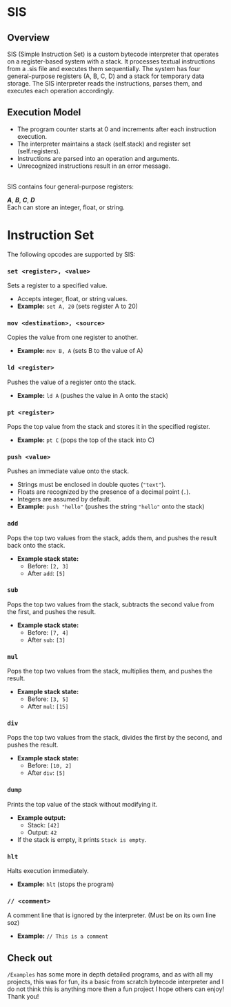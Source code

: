 # SIS

## Overview


SIS (Simple Instruction Set) is a custom bytecode interpreter that operates on a register-based system with a stack. It processes textual instructions from a .sis file and executes them sequentially. The system has four general-purpose registers (A, B, C, D) and a stack for temporary data storage. The SIS interpreter reads the instructions, parses them, and executes each operation accordingly.

## Execution Model
<ul>
  <li>The program counter starts at 0 and increments after each instruction execution.</li>
  <li>The interpreter maintains a stack (self.stack) and register set (self.registers).</li>
  <li>Instructions are parsed into an operation and arguments.</li>
  <li>Unrecognized instructions result in an error message.</li>
</ul> <br>
SIS contains four general-purpose registers:<br>

***A***, ***B***, ***C***, ***D*** <br>
Each can store an integer, float, or string. <br>

# Instruction Set

The following opcodes are supported by SIS:

### `set <register>, <value>`
Sets a register to a specified value.
- Accepts integer, float, or string values.
- **Example:** `set A, 20` (sets register A to 20)

### `mov <destination>, <source>`
Copies the value from one register to another.
- **Example:** `mov B, A` (sets B to the value of A)

### `ld <register>`
Pushes the value of a register onto the stack.
- **Example:** `ld A` (pushes the value in A onto the stack)

### `pt <register>`
Pops the top value from the stack and stores it in the specified register.
- **Example:** `pt C` (pops the top of the stack into C)

### `push <value>`
Pushes an immediate value onto the stack.
- Strings must be enclosed in double quotes (`"text"`).
- Floats are recognized by the presence of a decimal point (`.`).
- Integers are assumed by default.
- **Example:** `push "hello"` (pushes the string `"hello"` onto the stack)

### `add`
Pops the top two values from the stack, adds them, and pushes the result back onto the stack.
- **Example stack state:**
  - Before: `[2, 3]`
  - After `add`: `[5]`

### `sub`
Pops the top two values from the stack, subtracts the second value from the first, and pushes the result.
- **Example stack state:**
  - Before: `[7, 4]`
  - After `sub`: `[3]`

### `mul`
Pops the top two values from the stack, multiplies them, and pushes the result.
- **Example stack state:**
  - Before: `[3, 5]`
  - After `mul`: `[15]`

### `div`
Pops the top two values from the stack, divides the first by the second, and pushes the result.
- **Example stack state:**
  - Before: `[10, 2]`
  - After `div`: `[5]`

### `dump`
Prints the top value of the stack without modifying it.
- **Example output:**
  - Stack: `[42]`
  - Output: `42`
- If the stack is empty, it prints `Stack is empty`.

### `hlt`
Halts execution immediately.
- **Example:** `hlt` (stops the program)

### `// <comment>`
A comment line that is ignored by the interpreter. (Must be on its own line soz)
- **Example:** `// This is a comment`

## Check out
`/Examples` has some more in depth detailed programs, and as with all my projects, this was for fun, its a basic from scratch bytecode interpreter and I do not think this is anything more then a fun project I hope others can enjoy!<br>
Thank you!
